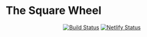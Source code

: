 # The Square Wheel

<div align="center">
  <a href="https://travis-ci.org/emilianobovetti/the-square-wheel"><img src="https://travis-ci.org/emilianobovetti/the-square-wheel.svg?branch=master" alt="Build Status" /></a>
  <a href="https://app.netlify.com/sites/thesquarewheel/deploys"><img src="https://api.netlify.com/api/v1/badges/c3da0478-61a9-4f5e-af64-353db00e687d/deploy-status" alt="Netlify Status" /></a>
</div>
